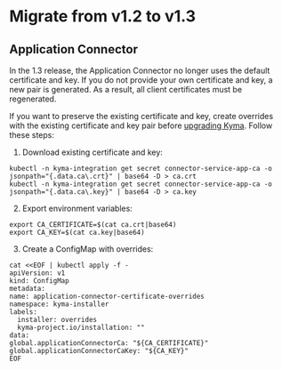 # Migrate from v1.2 to v1.3

## Application Connector

In the 1.3 release, the Application Connector no longer uses the default certificate and key. If you do not provide your own certificate and key, a new pair is generated. As a result, all client certificates must be regenerated.

If you want to preserve the existing certificate and key, create overrides with the existing certificate and key pair before [upgrading Kyma](https://kyma-project.io/docs/master/root/kyma/#installation-upgrade-kyma). Follow these steps:

1. Download existing certificate and key:

  ```
  kubectl -n kyma-integration get secret connector-service-app-ca -o jsonpath="{.data.ca\.crt}" | base64 -D > ca.crt
  kubectl -n kyma-integration get secret connector-service-app-ca -o jsonpath="{.data.ca\.key}" | base64 -D > ca.key
  ```

2. Export environment variables:

  ```
  export CA_CERTIFICATE=$(cat ca.crt|base64)
  export CA_KEY=$(cat ca.key|base64)
  ```

3. Create a ConfigMap with overrides:

  ```
cat <<EOF | kubectl apply -f -
apiVersion: v1
kind: ConfigMap
metadata:
  name: application-connector-certificate-overrides
  namespace: kyma-installer
  labels:
    installer: overrides
    kyma-project.io/installation: ""
data:
  global.applicationConnectorCa: "${CA_CERTIFICATE}"
  global.applicationConnectorCaKey: "${CA_KEY}"
EOF
```
